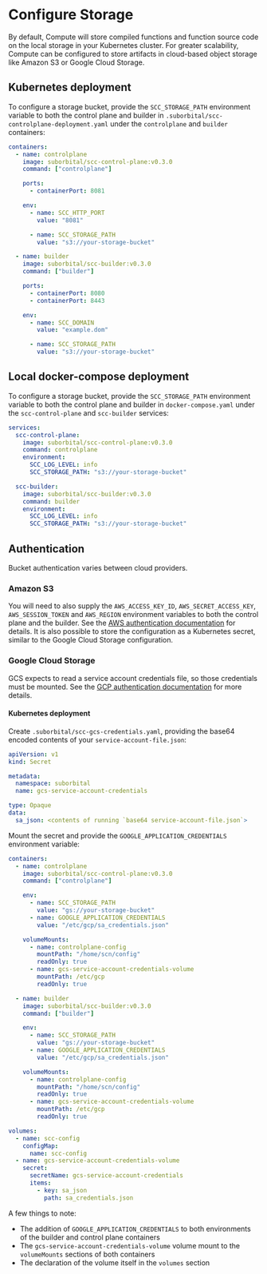 # Configure Storage

By default, Compute will store compiled functions and function source code on the local storage in your Kubernetes cluster. For greater scalability, Compute can be configured to store artifacts in cloud-based object storage like Amazon S3 or Google Cloud Storage.

## Kubernetes deployment

To configure a storage bucket, provide the `SCC_STORAGE_PATH` environment variable to both the control plane and builder in `.suborbital/scc-controlplane-deployment.yaml` under the `controlplane` and `builder` containers:

```yaml
containers:
  - name: controlplane
    image: suborbital/scc-control-plane:v0.3.0
    command: ["controlplane"]

    ports:
      - containerPort: 8081

    env:
      - name: SCC_HTTP_PORT
        value: "8081"

      - name: SCC_STORAGE_PATH
        value: "s3://your-storage-bucket"

  - name: builder
    image: suborbital/scc-builder:v0.3.0
    command: ["builder"]

    ports:
      - containerPort: 8080
      - containerPort: 8443

    env:
      - name: SCC_DOMAIN
        value: "example.dom"

      - name: SCC_STORAGE_PATH
        value: "s3://your-storage-bucket"
```

## Local docker-compose deployment

To configure a storage bucket, provide the `SCC_STORAGE_PATH` environment variable to both the control plane and builder in `docker-compose.yaml` under the `scc-control-plane` and `scc-builder` services:

```yaml
services:
  scc-control-plane:
    image: suborbital/scc-control-plane:v0.3.0
    command: controlplane
    environment:
      SCC_LOG_LEVEL: info
      SCC_STORAGE_PATH: "s3://your-storage-bucket"

  scc-builder:
    image: suborbital/scc-builder:v0.3.0
    command: builder
    environment:
      SCC_LOG_LEVEL: info
      SCC_STORAGE_PATH: "s3://your-storage-bucket"
```

## Authentication

Bucket authentication varies between cloud providers.

### Amazon S3

You will need to also supply the `AWS_ACCESS_KEY_ID`, `AWS_SECRET_ACCESS_KEY`, `AWS_SESSION_TOKEN` and `AWS_REGION` environment variables to both the control plane and the builder. See the [AWS authentication documentation](https://aws.github.io/aws-sdk-go-v2/docs/configuring-sdk/) for details. It is also possible to store the configuration as a Kubernetes secret, similar to the Google Cloud Storage configuration.

### Google Cloud Storage

GCS expects to read a service account credentials file, so those credentials must be mounted. See the [GCP authentication documentation](https://cloud.google.com/docs/authentication/production) for more details.

#### Kubernetes deployment

Create `.suborbital/scc-gcs-credentials.yaml`, providing the base64 encoded contents of your `service-account-file.json`:

```yaml
apiVersion: v1
kind: Secret

metadata:
  namespace: suborbital
  name: gcs-service-account-credentials

type: Opaque
data:
  sa_json: <contents of running `base64 service-account-file.json`>
```

Mount the secret and provide the `GOOGLE_APPLICATION_CREDENTIALS` environment variable:

```yaml
containers:
  - name: controlplane
    image: suborbital/scc-control-plane:v0.3.0
    command: ["controlplane"]

    env:
      - name: SCC_STORAGE_PATH
        value: "gs://your-storage-bucket"
      - name: GOOGLE_APPLICATION_CREDENTIALS
        value: "/etc/gcp/sa_credentials.json"

    volumeMounts:
      - name: controlplane-config
        mountPath: "/home/scn/config"
        readOnly: true
      - name: gcs-service-account-credentials-volume
        mountPath: /etc/gcp
        readOnly: true

  - name: builder
    image: suborbital/scc-builder:v0.3.0
    command: ["builder"]

    env:
      - name: SCC_STORAGE_PATH
        value: "gs://your-storage-bucket"
      - name: GOOGLE_APPLICATION_CREDENTIALS
        value: "/etc/gcp/sa_credentials.json"

    volumeMounts:
      - name: controlplane-config
        mountPath: "/home/scn/config"
        readOnly: true
      - name: gcs-service-account-credentials-volume
        mountPath: /etc/gcp
        readOnly: true

volumes:
  - name: scc-config
    configMap:
      name: scc-config
  - name: gcs-service-account-credentials-volume
    secret:
      secretName: gcs-service-account-credentials
      items:
        - key: sa_json
          path: sa_credentials.json
```

A few things to note:
- The addition of `GOOGLE_APPLICATION_CREDENTIALS` to both environments of the builder and control plane containers
- The `gcs-service-account-credentials-volume` volume mount to the `volumeMounts` sections of both containers
- The declaration of the volume itself in the `volumes` section
